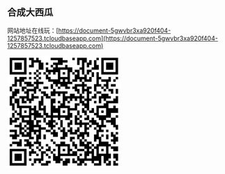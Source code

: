 ## 合成大西瓜

网站地址在线玩：[https://document-5gwvbr3xa920f404-1257857523.tcloudbaseapp.com](https://document-5gwvbr3xa920f404-1257857523.tcloudbaseapp.com)

![扫描二维码试玩](合成大西瓜（地大版）.png)



